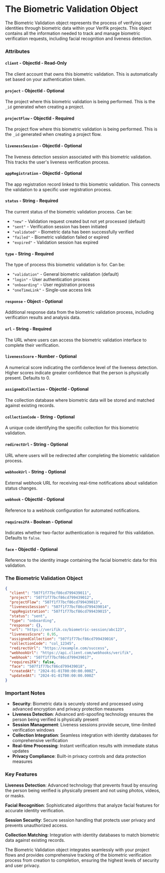 # The Biometric Validation Object

The Biometric Validation object represents the process of verifying user identities through biometric data within your Verifik projects. This object contains all the information needed to track and manage biometric verification requests, including facial recognition and liveness detection.

### **Attributes**

#### **`client`** - ObjectId - Read-Only

The client account that owns this biometric validation. This is automatically set based on your authentication token.

#### **`project`** - ObjectId - Optional

The project where this biometric validation is being performed. This is the `_id` generated when creating a project.

#### **`projectFlow`** - ObjectId - Required

The project flow where this biometric validation is being performed. This is the `_id` generated when creating a project flow.

#### **`livenessSession`** - ObjectId - Optional

The liveness detection session associated with this biometric validation. This tracks the user's liveness verification process.

#### **`appRegistration`** - ObjectId - Optional

The app registration record linked to this biometric validation. This connects the validation to a specific user registration process.

#### **`status`** - String - Required

The current status of the biometric validation process. Can be:

* `"new"` - Validation request created but not yet processed (default)
* `"sent"` - Verification session has been initiated
* `"validated"` - Biometric data has been successfully verified
* `"failed"` - Biometric validation failed or expired
* `"expired"` - Validation session has expired

#### **`type`** - String - Required

The type of process this biometric validation is for. Can be:

* `"validation"` - General biometric validation (default)
* `"login"` - User authentication process
* `"onboarding"` - User registration process
* `"oneTimeLink"` - Single-use access link

#### **`response`** - Object - Optional

Additional response data from the biometric validation process, including verification results and analysis data.

#### **`url`** - String - Required

The URL where users can access the biometric validation interface to complete their verification.

#### **`livenessScore`** - Number - Optional

A numerical score indicating the confidence level of the liveness detection. Higher scores indicate greater confidence that the person is physically present. Defaults to 0.

#### **`assignedCollection`** - ObjectId - Optional

The collection database where biometric data will be stored and matched against existing records.

#### **`collectionCode`** - String - Optional

A unique code identifying the specific collection for this biometric validation.

#### **`redirectUrl`** - String - Optional

URL where users will be redirected after completing the biometric validation process.

#### **`webhookUrl`** - String - Optional

External webhook URL for receiving real-time notifications about validation status changes.

#### **`webhook`** - ObjectId - Optional

Reference to a webhook configuration for automated notifications.

#### **`requires2FA`** - Boolean - Optional

Indicates whether two-factor authentication is required for this validation. Defaults to `false`.

#### **`face`** - ObjectId - Optional

Reference to the identity image containing the facial biometric data for this validation.

### **The Biometric Validation Object**

```json
{
  "client": "507f1f77bcf86cd799439011",
  "project": "507f1f77bcf86cd799439012",
  "projectFlow": "507f1f77bcf86cd799439013",
  "livenessSession": "507f1f77bcf86cd799439014",
  "appRegistration": "507f1f77bcf86cd799439015",
  "status": "sent",
  "type": "onboarding",
  "response": {},
  "url": "https://verifik.co/biometric-session/abc123",
  "livenessScore": 0.95,
  "assignedCollection": "507f1f77bcf86cd799439016",
  "collectionCode": "col_12345",
  "redirectUrl": "https://example.com/success",
  "webhookUrl": "https://api.client.com/webhooks/verifik",
  "webhook": "507f1f77bcf86cd799439017",
  "requires2FA": false,
  "face": "507f1f77bcf86cd799439018",
  "createdAt": "2024-01-01T00:00:00.000Z",
  "updatedAt": "2024-01-01T00:00:00.000Z"
}
```

### **Important Notes**

* **Security**: Biometric data is securely stored and processed using advanced encryption and privacy protection measures
* **Liveness Detection**: Advanced anti-spoofing technology ensures the person being verified is physically present
* **Session Management**: Liveness sessions provide secure, time-limited verification windows
* **Collection Integration**: Seamless integration with identity databases for comprehensive verification
* **Real-time Processing**: Instant verification results with immediate status updates
* **Privacy Compliance**: Built-in privacy controls and data protection measures

### **Key Features**

**Liveness Detection**: Advanced technology that prevents fraud by ensuring the person being verified is physically present and not using photos, videos, or masks.

**Facial Recognition**: Sophisticated algorithms that analyze facial features for accurate identity verification.

**Session Security**: Secure session handling that protects user privacy and prevents unauthorized access.

**Collection Matching**: Integration with identity databases to match biometric data against existing records.

The Biometric Validation object integrates seamlessly with your project flows and provides comprehensive tracking of the biometric verification process from creation to completion, ensuring the highest levels of security and user privacy.

